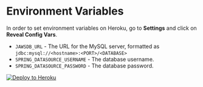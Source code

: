 # Environment Variables

In order to set environment variables on Heroku, go to **Settings** and click on **Reveal Config Vars**.

* `JAWSDB_URL` - The URL for the MySQL server, formatted as `jdbc:mysql://<hostname>:<PORT>/<DATABASE>`
* `SPRING_DATASOURCE_USERNAME` - The database username.
* `SPRING_DATASOURCE_PASSWORD` - The database password.

[![Deploy to Heroku](https://www.herokucdn.com/deploy/button.png)](https://heroku.com/deploy)